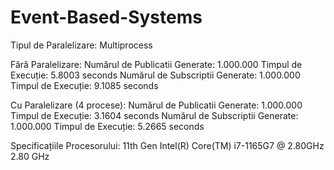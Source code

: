# Event-Based-Systems



Tipul de Paralelizare: Multiprocess

Fără Paralelizare:
Numărul de Publicatii Generate: 1.000.000
Timpul de Execuție: 5.8003 seconds
Numărul de Subscriptii Generate: 1.000.000
Timpul de Execuție: 9.1085 seconds

Cu Paralelizare (4 procese):
Numărul de Publicatii Generate: 1.000.000
Timpul de Execuție: 3.1604 seconds
Numărul de Subscriptii Generate: 1.000.000
Timpul de Execuție: 5.2665 seconds

Specificațiile Procesorului: 11th Gen Intel(R) Core(TM) i7-1165G7 @ 2.80GHz   2.80 GHz